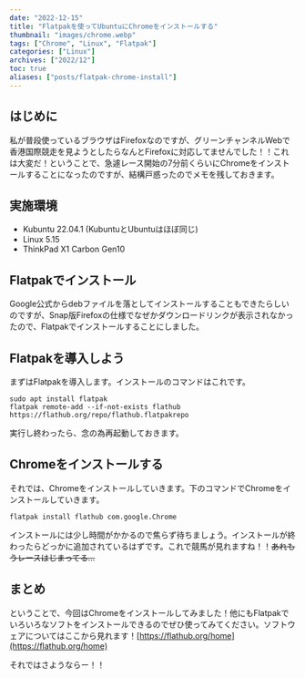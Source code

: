 ```yaml
---
date: "2022-12-15"
title: "Flatpakを使ってUbuntuにChromeをインストールする"
thumbnail: "images/chrome.webp"
tags: ["Chrome", "Linux", "Flatpak"]
categories: ["Linux"]
archives: ["2022/12"]
toc: true
aliases: ["posts/flatpak-chrome-install"]
---
```


## はじめに
私が普段使っているブラウザはFirefoxなのですが、グリーンチャンネルWebで香港国際競走を見ようとしたらなんとFirefoxに対応してませんでした！！これは大変だ！ということで、急遽レース開始の7分前くらいにChromeをインストールすることになったのですが、結構戸惑ったのでメモを残しておきます。

## 実施環境
- Kubuntu 22.04.1 (KubuntuとUbuntuはほぼ同じ)
- Linux 5.15
- ThinkPad X1 Carbon Gen10

## Flatpakでインストール
Google公式からdebファイルを落としてインストールすることもできたらしいのですが、Snap版Firefoxの仕様でなぜかダウンロードリンクが表示されなかったので、Flatpakでインストールすることにしました。

## Flatpakを導入しよう
まずはFlatpakを導入します。インストールのコマンドはこれです。
```
sudo apt install flatpak
flatpak remote-add --if-not-exists flathub https://flathub.org/repo/flathub.flatpakrepo
```
実行し終わったら、念の為再起動しておきます。

## Chromeをインストールする
それでは、Chromeをインストールしていきます。下のコマンドでChromeをインストールしていきます。
```
flatpak install flathub com.google.Chrome
```
インストールには少し時間がかかるので焦らず待ちましょう。インストールが終わったらどっかに追加されているはずです。これで競馬が見れますね！！~~あれもうレースはじまってる...~~

## まとめ
ということで、今回はChromeをインストールしてみました！他にもFlatpakでいろいろなソフトをインストールできるのでぜひ使ってみてください。ソフトウェアについてはここから見れます！[https://flathub.org/home](https://flathub.org/home)

それではさようならー！！





